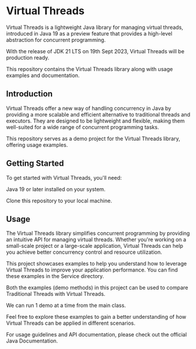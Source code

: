 # Virtual Threads

Virtual Threads is a lightweight Java library for managing virtual threads, introduced in Java 19 as a preview feature that provides a high-level abstraction for concurrent programming. 

With the release of JDK 21 LTS on 19th Sept 2023, Virtual Threads will be production ready.

This repository contains the Virtual Threads library along with usage examples and documentation.

## Introduction
Virtual Threads offer a new way of handling concurrency in Java by providing a more scalable and efficient alternative to traditional threads and executors. They are designed to be lightweight and flexible, making them well-suited for a wide range of concurrent programming tasks.

This repository serves as a demo project for the Virtual Threads library, offering usage examples.

## Getting Started
To get started with Virtual Threads, you'll need:

Java 19 or later installed on your system.

Clone this repository to your local machine.

## Usage
The Virtual Threads library simplifies concurrent programming by providing an intuitive API for managing virtual threads. Whether you're working on a small-scale project or a large-scale application, Virtual Threads can help you achieve better concurrency control and resource utilization.

This project showcases examples to help you understand how to leverage Virtual Threads to improve your application performance. You can find these examples in the Service directory.

Both the examples (demo methods) in this project can be used to compare Traditional Threads with Virtual Threads.

We can run 1 demo at a time from the main class.

Feel free to explore these examples to gain a better understanding of how Virtual Threads can be applied in different scenarios.

For usage guidelines and API documentation, please check out the official Java Documentation.



